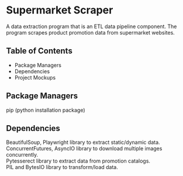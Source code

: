 # Supermarket Scraper
A data extraction program that is an ETL data pipeline component. The program scrapes product promotion data from supermarket websites.

## Table of Contents
- Package Managers
- Dependencies
- Project Mockups

## Package Managers
pip (python installation package)

## Dependencies    
BeautifulSoup, Playwright library to extract static/dynamic data.    
ConcurrentFutures, AsyncIO library to download multiple images concurrently.  
Pytesserect library to extract data from promotion catalogs.  
PIL and BytesIO library to transform/load data.
